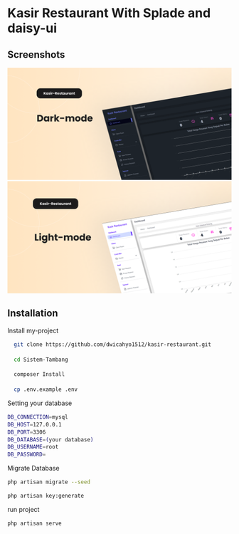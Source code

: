 # Kasir Restaurant With Splade and daisy-ui
## Screenshots

![App Screenshot](https://github.com/dwicahyo1512/kasir-restaurant/blob/daisy-ui/dokumen/Cover.png)
![App Screenshot1](https://github.com/dwicahyo1512/kasir-restaurant/blob/daisy-ui/dokumen/Cover-1.png)


## Installation

Install my-project

```bash
  git clone https://github.com/dwicahyo1512/kasir-restaurant.git

  cd Sistem-Tambang

  composer Install

  cp .env.example .env
```

Setting your database
    
 ```bash
DB_CONNECTION=mysql
DB_HOST=127.0.0.1
DB_PORT=3306
DB_DATABASE=(your database)
DB_USERNAME=root
DB_PASSWORD=
```

Migrate Database

```bash
php artisan migrate --seed
```

```bash
php artisan key:generate
```

run project
```bash
php artisan serve
```

